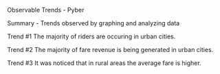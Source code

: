 Observable Trends - Pyber

Summary - Trends observed by graphing and analyzing data

Trend #1
  The majority of riders are occuring in urban cities.

Trend #2
  The majority of fare revenue is being generated in urban cities.
  
Trend #3
  It was noticed that in rural areas the average fare is higher.
